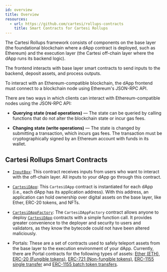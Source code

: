 ```yaml
---
id: overview
title: Overview
resources:
  - url: https://github.com/cartesi/rollups-contracts
    title: Smart Contracts for Cartesi Rollups
---
```


The Cartesi Rollups framework consists of components on the base layer (the foundational blockchain where a dApp contract is deployed, such as Ethereum) and the execution layer (the Cartesi off-chain layer where the dApp runs its backend logic).

The frontend interacts with base layer smart contracts to send inputs to the backend, deposit assets, and process outputs.

To interact with an Ethereum-compatible blockchain, the dApp frontend must connect to a blockchain node using Ethereum's JSON-RPC API. 

There are two ways in which clients can interact with Ethereum-compatible nodes using the JSON-RPC API:

- **Querying state (read operations)** — The state can be queried by calling functions that do not alter the blockchain state or incur gas fees.

- **Changing state (write operations)** — The state is changed by submitting a transaction, which incurs gas fees. The transaction must be cryptographically signed by an Ethereum account with funds in its wallet.

## Cartesi Rollups Smart Contracts

- [`InputBox`](../json-rpc/input-box.md): This contract receives inputs from users who want to interact with the off-chain layer. All inputs to your dApp go through this contract. 

- [`CartesiDApp`](../json-rpc/application.md): This `CartesiDApp` contract is instantiated for each dApp (i.e., each dApp has its application address). With this address, an application can hold ownership over digital assets on the base layer, like Ether, ERC-20 tokens, and NFTs.

- [`CartesiDAppFactory`](../json-rpc/application-factory.md): The `CartesiDAppFactory` contract allows anyone to deploy [`CartesiDApp`](../json-rpc//application.md) contracts with a simple function call. It provides greater convenience to the deployer and security to users and validators, as they know the bytecode could not have been altered maliciously.

- Portals: These are a set of contracts used to safely teleport assets from the base layer to the execution environment of your dApp. Currently, there are Portal contracts for the following types of assets: [Ether (ETH)](../json-rpc/portals/EtherPortal.md), [ERC-20 (Fungible tokens)](../json-rpc//portals/ERC20Portal.md), [ERC-721 (Non-fungible tokens)](../json-rpc//portals/ERC721Portal.md), [ERC-1155 single transfer](../json-rpc/portals/ERC1155SinglePortal.md) and [ERC-1155 batch token transfers](../json-rpc/portals/ERC1155BatchPortal.md).


